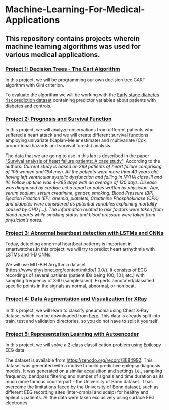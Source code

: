 # Machine-Learning-For-Medical-Applications
## This repository contains projects wherein machine learning algorithms was used for various medical applications.
### [Project 1: Decision Trees - The Cart Algorithm](https://github.com/clairevania/Machine-Learning-For-Medical-Applications/blob/main/DecisionTrees.ipynb)
In this project, we will be programming our own decision tree CART algorithm with Gini criterion. 

To evaluate the algorithm we will be working with the [Early stage diabetes risk prediction dataset](https://archive.ics.uci.edu/ml/datasets/Early+stage+diabetes+risk+prediction+dataset.) containing predictor variables about patients with diabetes and controls. 


### [Project 2: Prognosis and Survival Function](https://github.com/clairevania/Machine-Learning-For-Medical-Applications/blob/main/Prognosis%20and%20survival.ipynb)
In this project, we will analyze observations from different patients who suffered a heart attack and we will create different survival functions employing univariate (Kaplan-Meier estimate) and multivariate (Cox proportional hazards and survival forests) analysis.

The data that we are going to use in this lab is described in the paper ["Survival analysis of heart failure patients: A case study"](https://journals.plos.org/plosone/article?id=10.1371/journal.pone.0181001). According to the authors: 
*Current study is based on 299 patients of heart failure comprising of 105 women and 194 men. All the patients were more than 40 years old, having left ventricular systolic dysfunction and falling in NYHA class III and IV. Follow up time was 4–285 days with an average of 130 days. Disease was diagnosed by cardiac echo report or notes written by physician. Age, serum sodium, serum creatinine, gender, smoking, Blood Pressure (BP), Ejection Fraction (EF), anemia, platelets, Creatinine Phosphokinase (CPK) and diabetes were considered as potential variables explaining mortality caused by CHD [...]. The information related to risk factors were taken from blood reports while smoking status and blood pressure were taken from physician’s notes.*


### [Project 3: Abnormal heartbeat detection with LSTMs and CNNs](https://github.com/clairevania/Machine-Learning-For-Medical-Applications/blob/main/LSTM_CNNarrhythmia.ipynb)
Today, detecting abnormal heartbeat patterns is important in smartwatches.In this project, we will try to predict heart arrhythmia with LSTMs and 1-D CNNs.

We will use MIT-BIH Arrythmia dataset (https://www.physionet.org/content/mitdb/1.0.0/). It consists of ECG recordings of several patients (patient IDs being 100, 101, etc.) with sampling frequency of 360 (samples/sec). Experts annotated/classified specific points in the signals as normal, abnormal, or non beat.


### [Project 4: Data Augmentation and Visualization for XRay](https://github.com/clairevania/Machine-Learning-For-Medical-Applications/blob/main/DataAugmentation_and_Visualization_for_XRay.ipynb)
In this project, we will learn to classify pneumonia using Chest X-Ray dataset which can be downloaded from [here](https://www.dropbox.com/s/cwvaqip12wpex6o/Lab7_XRay_chest_pnemonia.zip?dl=0). This data is already split into train, test and validation directories, so you do not have to split it yourself.


### [Project 5: Representation Learning with Autoencoder](https://github.com/clairevania/Machine-Learning-For-Medical-Applications/blob/main/Autoencoder_EEG.ipynb)
In this project, we will solve a 2-class classification problem using Epilespy EEG data.

The dataset is available from https://zenodo.org/record/3684992. This dataset was generated with a motive to build predictive epilepsy diagnosis models. It was generated on a similar acquisition and settings i.e., sampling frequency, bandpass filtering and number of signals and time duration as its much more famous counterpart - the University of Bonn dataset. It has overcome the limitations faced by the University of Bonn dataset, such as different EEG recording sites (inter-cranial and scalp) for healthy and epileptic patients. All the data were taken exclusively using surface EEG electrodes.
